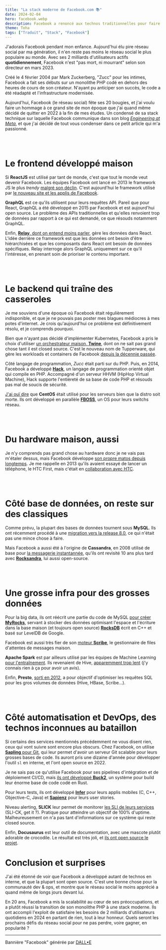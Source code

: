```yaml
---
title: "La stack moderne de Facebook.com 📚"
date: 2024-02-04
hero: facebook.webp
description: Facebook a renoncé aux technos traditionnelles pour faire sa stack maison
theme: Toha
tags: ["Traduit", "Stack", "Facebook"]
---
```


J'adorais Facebook pendant mon enfance. Aujourd'hui élu pire réseau social par ma génération, il n'en reste pas moins le réseau social le plus populaire au monde. Avec ses 2 milliards d'utilisateurs actifs **quotidiennement**, Facebook n'est "pas mort, ni mourrant" selon son directeur en mars 2023.

Créé le 4 février 2004 par Mark Zuckerberg, "Zucc" pour les intimes, Facebook a fait ses débuts sur un monolithe PHP codé en dehors des heures de cours de son créateur. N'ayant pu anticiper son succès, le code a été réadapté et l'infrastructure modernisée. 

Aujourd'hui, Facebook (le réseau social) fête ses 20 bougies, et j'ai voulu faire un hommage à ce grand site de mon époque que j'ai quand même décidé de quitter en 2022 à la fin de mes études. Un condensé de sa stack technique sur laquelle Facebook communique dans son blog *[Engineering at Meta](https://engineering.fb.com/)*, et que j'ai décidé de tout vous condenser dans ce petit article qui m'a passionné.

</br>
</br>

# Le frontend développé maison

Si **ReactJS** est utilisé par tant de monde, c'est que tout le monde veut devenir Facebook. Les équipes Facebook ont lancé en 
2013 le framework JS le plus *trendy* [malgré son déclin](https://insights.stackoverflow.com/trends?tags=reactjs%2Cvue.js%2Cangular%2Csvelte%2Cangularjs%2Cvuejs3). C'est aujourd'hui le framework utilisé par [le nouveau site et les applis de Facebook](https://engineering.fb.com/2023/02/06/ios/facebook-ios-app-architecture/).

**GraphQL** est ce qu'ils utilisent pour leurs requêtes API. Pareil que pour React, GraphQL a été développé en 2015 par Facebook et est aujourd'hui open source. Le problème des APIs traditionnelles et qu'elles renvoient trop de données par rapport à ce qui est demandé, ce que résouds notamment GraphQL.

Enfin, [**Relay**, dont on entend moins parler](https://developers.facebook.com/videos/2019/building-the-new-facebookcom-with-react-graphql-and-relay/), gère les données dans React. L'idée derrière ce framework est que les données ont besoin d'être hiérarchisées et que les composants dans React ont besoin de données spécifiques. Relay interroge alors GraphQL uniquement sur ce qu'il l'intéresse, en prenant soin de prioriser le contenu important.

</br>
</br>

# Le backend qui traîne des casseroles

Je me souviens d'une époque où Facebook était régulièrement indisponible, et que je ne pouvais pas poster mes blagues médiocres à mes potes d'internet. Je crois qu'aujourd'hui ce problème est définitivement résolu, et je comprends pourquoi.

Bien que n'ayant pas décidé d'implémenter Kubernetes, Facebook a pris le choix d'utiliser [un orchestrateur maison, **Twine**](https://engineering.fb.com/2019/06/06/data-center-engineering/twine/), dont on ne sait pas grand chose tant il est closed source. C'est le nouveau nom de Tupperware, qui gère les workloads et containers de Facebook [depuis la décennie passée](https://engineering.fb.com/2020/11/11/data-center-engineering/twine-2/).

Côté langage de programmation, *Zucc* était parti sur du PHP. Puis, en 2014, Facebook a développé [**Hack**](https://engineering.fb.com/2014/03/20/core/hack-a-new-programming-language-for-hhvm/), un langage de programmation orienté objet qui compile en PHP. Accompagné d'un serveur HHVM (HipHop Virtual Machine), Hack supporte l'entièreté de sa base de code PHP et résouds pas mal de soucis de sécurité.

[J'ai ouï dire](https://engineering.fb.com/2019/03/14/data-center-engineering/f16-minipack/) que **CentOS** était utilisé pour les serveurs bien que la distro soit morte. Ils ont développé en parallèle [**FBOSS**](https://engineering.fb.com/2015/03/10/data-center-engineering/facebook-open-switching-system-fboss-and-wedge-in-the-open/), un OS pour leurs switchs réseau.

</br>
</br>

# Du hardware maison, aussi

Je n'y comprends pas grand chose au hardware donc je ne vais pas m'étaler dessus, mais Facebook développe [son propre matos depuis longtemps](https://engineering.fb.com/category/data-center-engineering/). Je me rappelle en 2013 qu'ils avaient essayé de lancer un téléphone, le HTC First, mais c'était en [collaboration avec HTC](https://www.businessinsider.com/htc-first-and-facebook-home-review-2013-4?r=US&IR=T).

</br>
</br>

# Côté base de données, on reste sur des classiques

Comme prévu, la plupart des bases de données tournent sous **MySQL**. Ils ont récemment procédé à une [migration vers la release 8.0](https://engineering.fb.com/2021/07/22/data-infrastructure/mysql/), ce qui n'était pas une mince chose à faire.

Mais Facebook a aussi été à l'origine de **Cassandra**, en 2008 utilisé de base pour [la messagerie instantannée](https://engineering.fb.com/2010/11/15/core-infra/the-underlying-technology-of-messages/), qu'ils ont revisité 10 ans plus tard avec [**Rocksandra**](https://instagram-engineering.com/open-sourcing-a-10x-reduction-in-apache-cassandra-tail-latency-d64f86b43589), lui aussi open-source.

</br>
</br>

# Une grosse infra pour des grosses données

Pour la big data, ils ont réécrit une partie du code de MySQL [pour créer **MyRocks**](https://engineering.fb.com/2016/08/31/core-infra/myrocks-a-space-and-write-optimized-mysql-database/), servant à stocker des données optimisant l'espace et l'écriture dans la base maison (et toujours open source) [**RocksDB**](https://engineering.fb.com/2013/11/21/core-infra/under-the-hood-building-and-open-sourcing-rocksdb/) écrit en C++ et basé sur LevelDB de Google.

Facebook est aussi très fier de son [moteur **Scribe**](https://engineering.fb.com/2019/10/07/data-infrastructure/scribe/), le gestionnaire de files d'attentes de messages maison. 

**Apache Spark** est par ailleurs utilisé par les équipes de Machine Learning [pour l'entraînement](https://engineering.fb.com/2017/02/07/core-infra/using-apache-spark-for-large-scale-language-model-training/). Ils revenaient de Hive, [apparemment trop lent](https://engineering.fb.com/2016/08/31/core-infra/apache-spark-scale-a-60-tb-production-use-case/) (j'y connais rien à ça pour avoir un avis).

Enfin, **Presto**, [sorti en 2012](https://engineering.fb.com/2013/11/06/core-infra/presto-interacting-with-petabytes-of-data-at-facebook/), a pour objectif d'optimiser les requêtes SQL pour les gros volumes de données (Hive, HBase, Scribe...).  

</br>
</br>

# Côté automatisation et DevOps, des technos inconnues au bataillon

Si certains des services mentionnés précédemment ne vous disent rien, ceux qui vont suivre sont encore plus obscurs. Chez Facebook, on utilise [**Sapling** pour Git](https://engineering.fb.com/2022/11/15/open-source/sapling-source-control-scalable/), qui leur permet d'avoir un serveur Git scalable pour leurs grosses bases de code. Ils auront pris une dizaine d'année pour développer l'outil `sl` en interne, et l'ont open source en 2022.

Je ne sais pas ce qu'utilise Facebook pour ses pipelines d'intégration et de déploiement CI/CD, mais [ils ont développé **Buck2**](https://engineering.fb.com/2023/04/06/open-source/buck2-open-source-large-scale-build-system/), un système pour build leur énorme base de code codé en Rust. 

Pour leurs tests, ils ont développé [**Infer**](https://fbinfer.com/) pour leurs applis mobiles (C, C++, Objective-C, Java) et [**Sapienz**](https://engineering.fb.com/2018/05/02/developer-tools/sapienz-intelligent-automated-software-testing-at-scale/) pour leurs user stories.

Niveau alerting, **SLICK** leur permet de monitorer [les SLI de leurs services](https://engineering.fb.com/2021/12/13/production-engineering/slick/) (SLI-CK, get it ?). Pratique pour atteindre un objectif de 100% d'uptime. Malheureusement on n'a pas tant d'informations sur ce système qui reste closed source.

Enfin, **Docusaurus** est leur outil de documentation, avec une mascote plutôt adorable de crocodile. Le résultat est très joli, et [ils ont open source le projet](https://docusaurus.io/).

# Conclusion et surprises

J'ai été étonné de voir que Facebook a développé autant de technos en interne, et que la plupart sont open source. C'est une bonne chose pour la communauté dev & ops, et montre que le réseau social le moins apprécié a quand même de longs jours devant lui. 

En 20 ans, Facebook a mis la scalabilité au cœur de ses préoccupations, et a plutôt réussi la transition de son monolithe PHP à une stack moderne. Ils ont accompli l'exploit de satisfaire les besoins de 2 milliards d'utilisateurs quotidiens en 2024 en partant de rien, tout à leur honneur. Quels seront les prochains défis du réseau social pour ne pas perdre, voire gagner, en popularité ?

---

Bannière "Facebook" générée par [DALL•E](https://labs.openai.com)